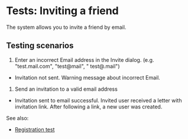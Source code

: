 <!-- TITLE: Tests: Inviting a friend -->
<!-- SUBTITLE: -->

# Tests: Inviting a friend

The system allows you to invite a friend by email.

## Testing scenarios

1. Enter an incorrect Email address in the Invite dialog. (e.g. "test.mail.com", "test@mail", "
   test@.mail")

* Invitation not sent. Warning message about incorrect Email.

1. Send an invitation to a valid email address

* Invitation sent to email successful. Invited user received a letter with invitation link. After following a link, a
  new user was created.

See also:

* [Registration test](../tests/registration-test.md)
